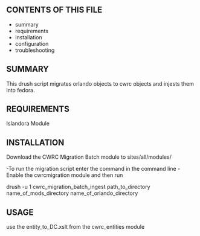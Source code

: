 
CONTENTS OF THIS FILE
---------------------

 * summary
 * requirements
 * installation
 * configuration
 * troubleshooting

SUMMARY
-------

This drush script migrates orlando objects to cwrc objects and injests them into fedora.


REQUIREMENTS
------------

Islandora Module

INSTALLATION
------------

Download the CWRC Migration Batch module to sites/all/modules/

-To run the migration script enter the command in the command line
-Enable the cwrcmigration module and then run 

drush -u 1 cwrc_migration_batch_ingest path_to_directory name_of_mods_directory name_of_orlando_directory


USAGE
-----

use the entity_to_DC.xslt from the cwrc_entities module

